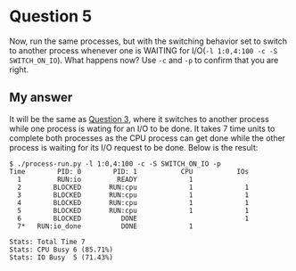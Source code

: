 # Question 5

Now, run the same processes, but with the switching behavior set to switch to another process whenever one is WAITING for I/O(`-l 1:0,4:100 -c -S SWITCH_ON_IO`). What happens now? Use `-c` and `-p` to confirm that you are right.

## My answer

It will be the same as [Question 3](./q3.md), where it switches to another process while one process is wating for an I/O to be done. It takes 7 time units to complete both processes as the CPU process can get done while the other process is waiting for its I/O request to be done. Below is the result:

```
$ ./process-run.py -l 1:0,4:100 -c -S SWITCH_ON_IO -p
Time        PID: 0        PID: 1           CPU           IOs
  1         RUN:io         READY             1
  2        BLOCKED       RUN:cpu             1             1
  3        BLOCKED       RUN:cpu             1             1
  4        BLOCKED       RUN:cpu             1             1
  5        BLOCKED       RUN:cpu             1             1
  6        BLOCKED          DONE                           1
  7*   RUN:io_done          DONE             1

Stats: Total Time 7
Stats: CPU Busy 6 (85.71%)
Stats: IO Busy  5 (71.43%)
```
